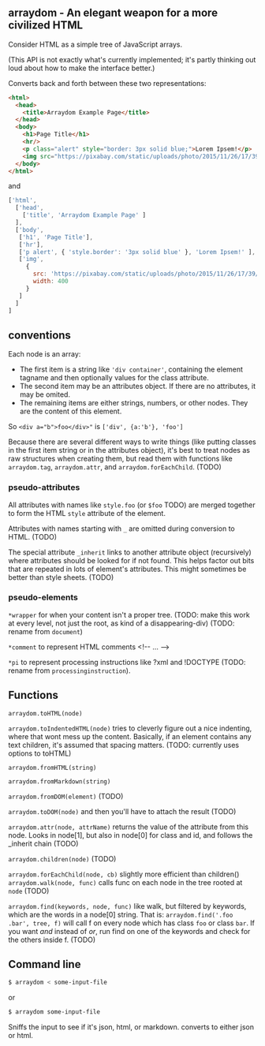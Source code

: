 ## arraydom - An elegant weapon for a more civilized HTML

Consider HTML as a simple tree of JavaScript arrays.   

(This API is not exactly what's currently implemented; it's partly
thinking out loud about how to make the interface better.)


Converts back and forth between these two representations:

```html
<html>
  <head>
    <title>Arraydom Example Page</title>
  </head>
  <body>
    <h1>Page Title</h1>
    <hr/>
    <p class="alert" style="border: 3px solid blue;">Lorem Ipsem!</p>
    <img src="https://pixabay.com/static/uploads/photo/2015/11/26/17/39/cat-1064225_960_720.jpg" width="400" />
  </body>
</html>
```

and

```javascript
['html',
  ['head',
    ['title', 'Arraydom Example Page' ]
  ],
  ['body',
   ['h1', 'Page Title'],
   ['hr'],
   ['p alert', { 'style.border': '3px solid blue' }, 'Lorem Ipsem!' ],
   ['img',
     {
       src: 'https://pixabay.com/static/uploads/photo/2015/11/26/17/39/cat-1064225_960_720.jpg',
       width: 400
     }
   ]
  ]
]
```

## conventions

Each node is an array:

* The first item is a string like `'div container'`, containing the element tagname and then optionally values for the class attribute.
* The second item may be an attributes object.  If there are no attributes, it may be omited.
* The remaining items are either strings, numbers, or other nodes.  They are the content of this element.

So `<div a="b">foo</div>"` is `['div', {a:'b'}, 'foo']`

Because there are several different ways to write things (like putting classes in the first item string or in the attributes object), it's best to treat nodes as raw structures when creating them, but read them with functions like `arraydom.tag`, `arraydom.attr`, and `arraydom.forEachChild`.  (TODO)

### pseudo-attributes

All attributes with names like `style.foo` (or `$foo` TODO) are merged
together to form the HTML `style` attribute of the element.

Attributes with names starting with `_` are omitted during conversion
to HTML. (TODO)

The special attribute `_inherit` links to another attribute object
(recursively) where attributes should be looked for if not found.
This helps factor out bits that are repeated in lots of element's
attributes.  This might sometimes be better than style sheets.  (TODO)

### pseudo-elements

`*wrapper` for when your content isn't a proper tree.   (TODO: make this work at every level, not just the root, as kind of a disappearing-div)  (TODO: rename from `document`)

`*comment` to represent HTML comments &lt;!-- ... -->

`*pi` to represent processing instructions like ?xml and !DOCTYPE (TODO: rename from `processinginstruction`).

## Functions

`arraydom.toHTML(node)`

`arraydom.toIndentedHTML(node)` tries to cleverly figure out a nice indenting, where that wont mess up the content.   Basically, if an element contains any text children, it's assumed that spacing matters.  (TODO: currently uses options to toHTML)

`arraydom.fromHTML(string)`

`arraydom.fromMarkdown(string)`

`arraydom.fromDOM(element)` (TODO)

`arraydom.toDOM(node)` and then you'll have to attach the result   (TODO)

`arraydom.attr(node, attrName)` returns the value of the attribute from this node.  Looks in node[1], but also in node[0] for class and id, and follows the _inherit chain (TODO)

`arraydom.children(node)` (TODO)

`arraydom.forEachChild(node, cb)` slightly more efficient than children()
`arraydom.walk(node, func)` calls func on each node in the tree rooted at `node`  (TODO)

`arraydom.find(keywords, node, func)` like walk, but filtered by keywords, which are the words in a node[0] string.  That is: `arraydom.find('.foo .bar', tree, f)` will call f on every node which has class `foo` or class `bar`.   If you want *and* instead of *or*, run find on one of the keywords and check for the others inside f.  (TODO)



## Command line

```bash
$ arraydom < some-input-file
```
or
```bash
$ arraydom some-input-file
```

Sniffs the input to see if it's json, html, or markdown.   converts to either json or html.   


